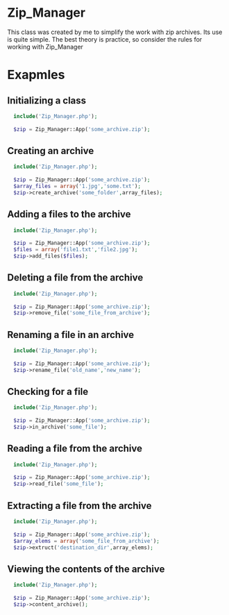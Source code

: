 # Zip_Manager
This class was created by me to simplify the work with zip archives. Its use is quite simple. The best theory is practice, so consider the rules for working with Zip_Manager

# Exapmles
## Initializing a class
```php
  include('Zip_Manager.php');
  
  $zip = Zip_Manager::App('some_archive.zip');
```

## Creating an archive
```php
  include('Zip_Manager.php');
  
  $zip = Zip_Manager::App('some_archive.zip');
  $array_files = array('1.jpg','some.txt');
  $zip->create_archive('some_folder',array_files);
```

## Adding a files to the archive
```php
  include('Zip_Manager.php');
  
  $zip = Zip_Manager::App('some_archive.zip');
  $files = array('file1.txt','file2.jpg');
  $zip->add_files($files);
```

## Deleting a file from the archive
```php
  include('Zip_Manager.php');
  
  $zip = Zip_Manager::App('some_archive.zip');
  $zip->remove_file('some_file_from_archive');
```

## Renaming a file in an archive
```php
  include('Zip_Manager.php');
  
  $zip = Zip_Manager::App('some_archive.zip');
  $zip->rename_file('old_name','new_name');
```

## Checking for a file
```php
  include('Zip_Manager.php');
  
  $zip = Zip_Manager::App('some_archive.zip');
  $zip->in_archive('some_file');
```

## Reading a file from the archive
```php
  include('Zip_Manager.php');
  
  $zip = Zip_Manager::App('some_archive.zip');
  $zip->read_file('some_file');
```

## Extracting a file from the archive
```php
  include('Zip_Manager.php');
  
  $zip = Zip_Manager::App('some_archive.zip');
  $array_elems = array('some_file_from_archive');
  $zip->extruct('destination_dir',array_elems);
```
## Viewing the contents of the archive
```php
  include('Zip_Manager.php');
  
  $zip = Zip_Manager::App('some_archive.zip');
  $zip->content_archive();
```
